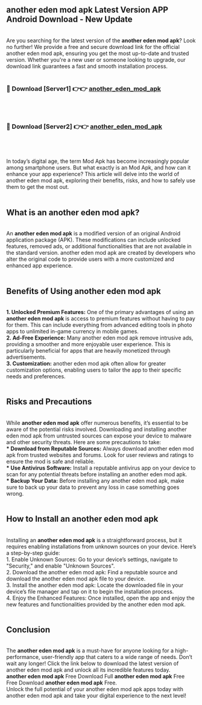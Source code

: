 ## another eden mod apk Latest Version APP Android Download - New Update
<br>
Are you searching for the latest version of the <strong>another eden mod apk</strong>? Look no further! We provide a free and secure download link for the official another eden mod apk, ensuring you get the most up-to-date and trusted version. Whether you're a new user or someone looking to upgrade, our download link guarantees a fast and smooth installation process.
<br>
<br>
<h3>🔴 Download [Server1] 👉👉 <a href="https://modyolo.store/another+eden+mod+apk">another_eden_mod_apk</a></h3><br>
<br>
<h3>🔴 Download [Server2] 👉👉 <a href="https://modyolo.store/another+eden+mod+apk">another_eden_mod_apk</a></h3><br>
<br>
<br>
In today’s digital age, the term Mod Apk has become increasingly popular among smartphone users. But what exactly is an Mod Apk, and how can it enhance your app experience? This article will delve into the world of another eden mod apk, exploring their benefits, risks, and how to safely use them to get the most out.
<br>
<br>
<h2>What is an another eden mod apk?</h2>
<br>
An <strong>another eden mod apk</strong> is a modified version of an original Android application package (APK). These modifications can include unlocked features, removed ads, or additional functionalities that are not available in the standard version. another eden mod apk are created by developers who alter the original code to provide users with a more customized and enhanced app experience.
<br>
<br>
<h2>Benefits of Using another eden mod apk</h2>
<br>
<strong> 1. Unlocked Premium Features:</strong> One of the primary advantages of using an <strong>another eden mod apk</strong> is access to premium features without having to pay for them. This can include everything from advanced editing tools in photo apps to unlimited in-game currency in mobile games.
<br>
<strong> 2. Ad-Free Experience:</strong> Many another eden mod apk remove intrusive ads, providing a smoother and more enjoyable user experience. This is particularly beneficial for apps that are heavily monetized through advertisements.
<br>
<strong> 3. Customization:</strong> another eden mod apk often allow for greater customization options, enabling users to tailor the app to their specific needs and preferences.
<br>
<br>
<h2>Risks and Precautions</h2>
<br>
While <strong>another eden mod apk</strong> offer numerous benefits, it’s essential to be aware of the potential risks involved. Downloading and installing another eden mod apk from untrusted sources can expose your device to malware and other security threats. Here are some precautions to take:
<br>
<strong> * Download from Reputable Sources:</strong> Always download another eden mod apk from trusted websites and forums. Look for user reviews and ratings to ensure the mod is safe and reliable.
<br>
<strong> * Use Antivirus Software:</strong> Install a reputable antivirus app on your device to scan for any potential threats before installing an another eden mod apk.
<br>
<strong> * Backup Your Data:</strong> Before installing any another eden mod apk, make sure to back up your data to prevent any loss in case something goes wrong.
<br>
<br>
<h2>How to Install an another eden mod apk</h2>
<br>
Installing an <strong>another eden mod apk</strong> is a straightforward process, but it requires enabling installations from unknown sources on your device. Here’s a step-by-step guide:
<br>
 1. Enable Unknown Sources: Go to your device’s settings, navigate to "Security," and enable "Unknown Sources".
<br>
 2. Download the another eden mod apk: Find a reputable source and download the another eden mod apk file to your device.
<br>
 3. Install the another eden mod apk: Locate the downloaded file in your device’s file manager and tap on it to begin the installation process.
<br>
 4. Enjoy the Enhanced Features: Once installed, open the app and enjoy the new features and functionalities provided by the another eden mod apk.
<br>
<br>
<h2><strong>Conclusion</strong></h2>
<br>
The <strong>another eden mod apk</strong> is a must-have for anyone looking for a high-performance, user-friendly app that caters to a wide range of needs. Don’t wait any longer! Click the link below to download the latest version of another eden mod apk and unlock all its incredible features today.
<br>
<strong>another eden mod apk</strong> Free Download Full <strong>another eden mod apk</strong> Free Free Download <strong>another eden mod apk</strong> Free.
<br>
Unlock the full potential of your another eden mod apk apps today with another eden mod apk and take your digital experience to the next level!